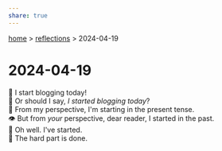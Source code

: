 ```yaml
---  
share: true  
---  
```

[ home](/index.md) > [ reflections](reflections/index.md) > 2024-04-19  
# 2024-04-19  
🎉 I start blogging today!  
🤔 Or should I say, _I started blogging today_?  
👀 From my perspective, I'm starting in the present tense.  
👁️ But from _your_ perspective, dear reader, I started in the past.  
🤷 Oh well. I've started.  
💪 The hard part is done.  
